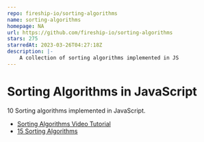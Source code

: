 ```yaml
---
repo: fireship-io/sorting-algorithms
name: sorting-algorithms
homepage: NA
url: https://github.com/fireship-io/sorting-algorithms
stars: 275
starredAt: 2023-03-26T04:27:18Z
description: |-
    A collection of sorting algorithms implemented in JS
---
```


# Sorting Algorithms in JavaScript

10 Sorting algorithms implemented in JavaScript.

- [Sorting Algorithms Video Tutorial](https://youtu.be/RfXt_qHDEPw)
- [15 Sorting Algorithms](https://youtu.be/kPRA0W1kECg)

